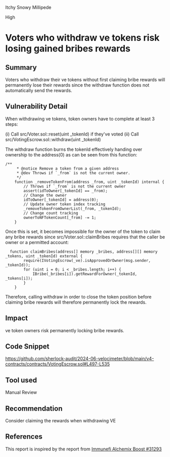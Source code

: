 Itchy Snowy Millipede

High

# Voters who withdraw ve tokens risk losing gained bribes rewards

## Summary
Voters who withdraw their ve tokens without first claiming bribe rewards will permanently lose their rewards since the withdraw function does not automatically send the rewards.

## Vulnerability Detail
When withdrawing ve tokens, token owners have to complete at least 3 steps:

(i) Call src/Voter.sol::reset(uint _tokenId) if they've voted
(ii) Call src/VotingEscrow.sol::withdraw(uint _tokenId)

The withdraw function burns the tokenId effectively handing over ownership to the address(0) as can be seen from this function:

```solidity
/**
     * @notice Remove a token from a given address
     * @dev Throws if `_from` is not the current owner.
     */
    function _removeTokenFrom(address _from, uint _tokenId) internal {
        // Throws if `_from` is not the current owner
        assert(idToOwner[_tokenId] == _from);
        // Change the owner
        idToOwner[_tokenId] = address(0);
        // Update owner token index tracking
        _removeTokenFromOwnerList(_from, _tokenId);
        // Change count tracking
        ownerToNFTokenCount[_from] -= 1;
    }
```

Once this is set, it becomes impossible for the owner of the token to claim any bribe rewards since  src/Voter.sol::claimBribes requires that the caller be owner or a permitted account:

```solidity
  function claimBribes(address[] memory _bribes, address[][] memory _tokens, uint _tokenId) external {
        require(IVotingEscrow(_ve).isApprovedOrOwner(msg.sender, _tokenId));
        for (uint i = 0; i < _bribes.length; i++) {
            IBribe(_bribes[i]).getRewardForOwner(_tokenId, _tokens[i]);
        }
    }
```
Therefore, calling withdraw in order to close the token position before claiming bribe rewards will therefore permanently lock the rewards. 

## Impact
ve token owners risk permanently locking bribe rewards.

## Code Snippet
https://github.com/sherlock-audit/2024-06-velocimeter/blob/main/v4-contracts/contracts/VotingEscrow.sol#L497-L535

## Tool used

Manual Review

## Recommendation
Consider claiming the rewards when withdrawing VE

## References
This report is inspired by the report from [Immunefi Alchemix Boost #31293](https://github.com/immunefi-team/Bounty_Boosts/blob/main/Alchemix/Report%2031293.md)
